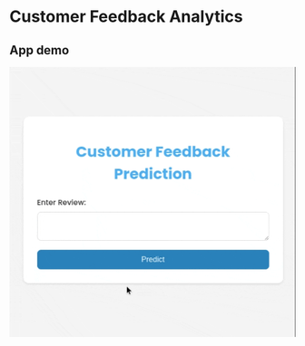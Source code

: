 # Customer Feedback Analytics

## App demo

![Customer Feedback Demo](https://github.com/z4hid/customerFeedbackAnalyzer/blob/main/assets/images/initial_app_demo.gif)